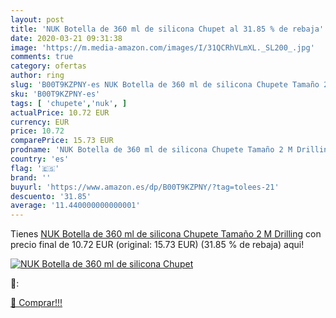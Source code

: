 ```yaml
---
layout: post
title: 'NUK Botella de 360 ml de silicona Chupet al 31.85 % de rebaja'
date: 2020-03-21 09:31:38
image: 'https://m.media-amazon.com/images/I/31QCRhVLmXL._SL200_.jpg'
comments: true
category: ofertas
author: ring
slug: 'B00T9KZPNY-es NUK Botella de 360 ml de silicona Chupete Tamaño 2 M Drilling'
sku: 'B00T9KZPNY-es'
tags: [ 'chupete','nuk', ]
actualPrice: 10.72 EUR
currency: EUR
price: 10.72
comparePrice: 15.73 EUR
prodname: 'NUK Botella de 360 ml de silicona Chupete Tamaño 2 M Drilling'
country: 'es'
flag: '🇪🇸'
brand: ''
buyurl: 'https://www.amazon.es/dp/B00T9KZPNY/?tag=tolees-21'
descuento: '31.85'
average: '11.440000000000001'
---
```


Tienes [NUK Botella de 360 ml de silicona Chupete Tamaño 2 M Drilling](https://www.amazon.es/dp/B00T9KZPNY/?tag=tolees-21) con precio final de  10.72 EUR (original: 15.73 EUR) (31.85 %  de rebaja) aqui!

[![NUK Botella de 360 ml de silicona Chupet](https://m.media-amazon.com/images/I/31QCRhVLmXL._SL200_.jpg)](https://www.amazon.es/dp/B00T9KZPNY/?tag=tolees-21)

🔎:


[🛒 Comprar!!!](https://www.amazon.es/dp/B00T9KZPNY/?tag=tolees-21)
